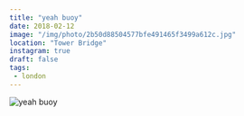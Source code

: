 ```yaml
---
title: "yeah buoy"
date: 2018-02-12
image: "/img/photo/2b50d88504577bfe491465f3499a612c.jpg"
location: "Tower Bridge"
instagram: true
draft: false
tags:
 - london
---
```


![yeah buoy](/img/photo/2b50d88504577bfe491465f3499a612c.jpg)
